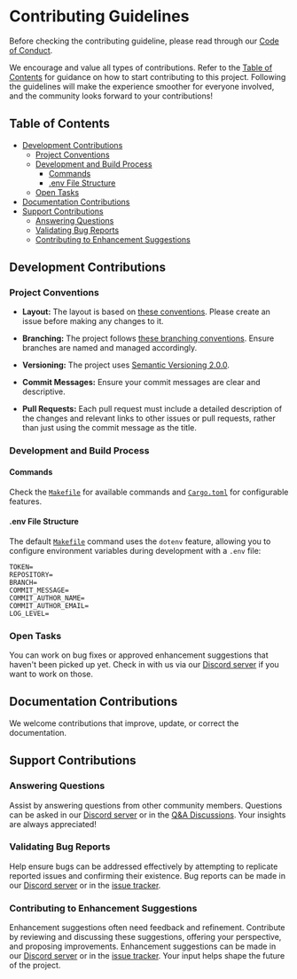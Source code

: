 # Contributing Guidelines <!-- omit in toc -->

Before checking the contributing guideline, please read through our [Code of Conduct][code-of-conduct].

We encourage and value all types of contributions. Refer to the [Table of Contents](#table-of-contents) for guidance on how to start contributing to this project. Following the guidelines will make the experience smoother for everyone involved, and the community looks forward to your contributions!

## Table of Contents <!-- omit in toc -->

- [Development Contributions](#development-contributions)
    - [Project Conventions](#project-conventions)
    - [Development and Build Process](#development-and-build-process)
        - [Commands](#commands)
        - [.env File Structure](#env-file-structure)
    - [Open Tasks](#open-tasks)
- [Documentation Contributions](#documentation-contributions)
- [Support Contributions](#support-contributions)
    - [Answering Questions](#answering-questions)
    - [Validating Bug Reports](#validating-bug-reports)
    - [Contributing to Enhancement Suggestions](#contributing-to-enhancement-suggestions)

## Development Contributions

### Project Conventions

- **Layout:** The layout is based on [these conventions][layout-conventions]. Please create an issue before making any changes to it.

- **Branching:** The project follows [these branching conventions][branching-conventions]. Ensure branches are named and managed accordingly.

- **Versioning:** The project uses [Semantic Versioning 2.0.0][semver-2.0.0].

- **Commit Messages:** Ensure your commit messages are clear and descriptive.

- **Pull Requests:** Each pull request must include a detailed description of the changes and relevant links to other issues or pull requests, rather than just using the commit message as the title.

### Development and Build Process

#### Commands

Check the [`Makefile`](MakeFile) for available commands and [`Cargo.toml`](Cargo.toml) for configurable features.

#### .env File Structure

The default [`Makefile`](Makefile) command uses the `dotenv` feature, allowing you to configure environment variables during development with a `.env` file:

```env
TOKEN=
REPOSITORY=
BRANCH=
COMMIT_MESSAGE=
COMMIT_AUTHOR_NAME=
COMMIT_AUTHOR_EMAIL=
LOG_LEVEL=
```

### Open Tasks

You can work on bug fixes or approved enhancement suggestions that haven't been picked up yet. Check in with us via our [Discord server][discord-server] if you want to work on those.

## Documentation Contributions

We welcome contributions that improve, update, or correct the documentation.

## Support Contributions

### Answering Questions

Assist by answering questions from other community members. Questions can be asked in our [Discord server][discord-server] or in the [Q&A Discussions][q-a-discussions]. Your insights are always appreciated!

### Validating Bug Reports

Help ensure bugs can be addressed effectively by attempting to replicate reported issues and confirming their existence. Bug reports can be made in our [Discord server][discord-server] or in the [issue tracker][issue-tracker-bugs].

### Contributing to Enhancement Suggestions

Enhancement suggestions often need feedback and refinement. Contribute by reviewing and discussing these suggestions, offering your perspective, and proposing improvements. Enhancement suggestions can be made in our [Discord server][discord-server] or in the [issue tracker][issue-tracker-enhancements]. Your input helps shape the future of the project.

[code-of-conduct]: https://github.com/inkdex/registry-manager?tab=coc-ov-file#readme
[layout-conventions]: https://doc.rust-lang.org/cargo/guide/project-layout.html
[branching-conventions]: https://stackoverflow.com/a/6065944
[semver-2.0.0]: https://semver.org/spec/v2.0.0.html
[discord-server]: https://discord.gg/inkdex
[q-a-discussions]: https://github.com/inkdex/registry-manager/discussions/categories/q-a
[issue-tracker-bugs]: https://github.com/inkdex/registry-manager/issues?q=is%3Aissue+is%3Aopen+label%3Abug
[issue-tracker-enhancements]: https://github.com/inkdex/registry-manager/issues?q=label%3Aenhancement
